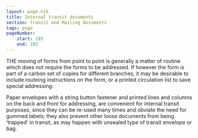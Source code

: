 ```yaml
---
layout: page.njk
title: Internal transit documents
section: Transit and Mailing Documents
tags: page
pageNumber:
    start: 103
    end: 103
---
```


THE moving of forms from point to point is generally a matter of routine which does not require the forms to be addressed. If however the form is part of a carbon set of copies for different branches, it may be desirable to include routeing instructions on the form, or a printed circulation list to save special addressing.

Paper envelopes with a string button fastener and printed lines and columns on the back and front for addressing, are convenient for internal transit purposes, since they can be re-used many times and obviate the need for gummed labels; they also prevent other loose documents from being ‘trapped’ in transit, as may happen with unsealed type of transit envelope or bag.
